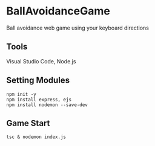 # BallAvoidanceGame
Ball avoidance web game using your keyboard directions

## Tools
Visual Studio Code, Node.js

## Setting Modules
~~~
npm init -y
npm install express, ejs
npm install nodemon --save-dev
~~~

## Game Start
`tsc & nodemon index.js`
